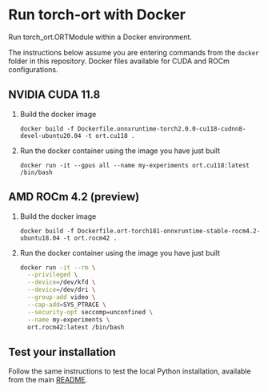 # Run torch-ort with Docker

Run torch_ort.ORTModule within a Docker environment.

The instructions below assume you are entering commands from the `docker` folder in this repository. Docker files available for CUDA and ROCm configurations.

## NVIDIA CUDA 11.8

1. Build the docker image

    `docker build -f Dockerfile.onnxruntime-torch2.0.0-cu118-cudnn8-devel-ubuntu20.04 -t ort.cu118 .`

2. Run the docker container using the image you have just built

    `docker run -it --gpus all --name my-experiments ort.cu118:latest /bin/bash`

## AMD ROCm 4.2 (preview)

1. Build the docker image

    `docker build -f Dockerfile.ort-torch181-onnxruntime-stable-rocm4.2-ubuntu18.04 -t ort.rocm42 .`

2. Run the docker container using the image you have just built

    ```bash
    docker run -it --rm \
      --privileged \
      --device=/dev/kfd \
      --device=/dev/dri \
      --group-add video \
      --cap-add=SYS_PTRACE \
      --security-opt seccomp=unconfined \
      --name my-experiments \
      ort.rocm42:latest /bin/bash
    ```

## Test your installation

Follow the same instructions to test the local Python installation, available from the main [README](../Readme.md).
